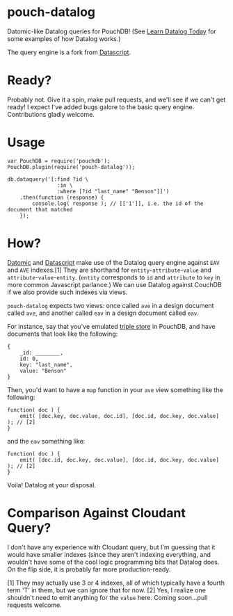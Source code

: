# pouch-datalog

Datomic-like Datalog queries for PouchDB! (See [Learn Datalog Today](http://www.learndatalogtoday.org/) for some examples of how Datalog works.)

The query engine is a fork from [Datascript](https://github.com/tonsky/datascript).

# Ready?

Probably not. Give it a spin, make pull requests, and we'll see if we can't get ready! I expect I've added bugs galore to the basic query engine. Contributions gladly welcome.

# Usage

```
var PouchDB = require('pouchdb');
PouchDB.plugin(require('pouch-datalog'));

db.dataquery('[:find ?id \
                :in \
                :where [?id "last_name" "Benson"]]')
    .then(function (response) {
        console.log( response ); // [['1']], i.e. the id of the document that matched
    });
```

# How?

[Datomic](http://www.datomic.com/) and [Datascript](https://github.com/tonsky/datascript) make use of the Datalog query engine against `EAV` and `AVE` indexes.[1] They are shorthand for `entity`-`attribute`-`value` and `attribute`-`value`-`entity`. (`entity` corresponds to `id` and `attribute` to `key` in more common Javascript parlance.) We can use Datalog against CouchDB if we also provide such indexes via views.

`pouch-datalog` expects two views: once called `ave` in a design document called `ave`, and another called `eav` in a design document called `eav`.

For instance, say that you've emulated [triple store](https://en.wikipedia.org/wiki/Triplestore) in PouchDB, and have documents that look like the following:

```
{
    _id: ________,
    id: 0,
    key: "last_name",
    value: "Benson"
}
```

Then, you'd want to have a `map` function in your `ave` view something like the following:

```
function( doc ) {
    emit( [doc.key, doc.value, doc.id], [doc.id, doc.key, doc.value] ); // [2]
}
```

and the `eav` something like:

```
function( doc ) {
    emit( [doc.id, doc.key, doc.value], [doc.id, doc.key, doc.value] ); // [2]
}
```

Voila! Datalog at your disposal.

# Comparison Against Cloudant Query?

I don't have any experience with Cloudant query, but I'm guessing that it would have smaller indexes (since they aren't indexing everything, and wouldn't have some of the cool logic programming bits that Datalog does. On the flip side, it is probably far more production-ready.

[1] They may actually use 3 or 4 indexes, all of which typically have a fourth term 'T' in them, but we can ignore that for now.
[2] Yes, I realize one shouldn't need to emit anything for the `value` here. Coming soon…pull requests welcome.